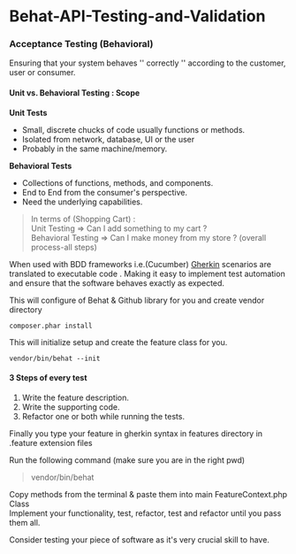 # Behat-API-Testing-and-Validation

### Acceptance Testing (Behavioral)

Ensuring that your system behaves '' correctly '' according to the customer, user or consumer.

#### Unit vs. Behavioral Testing : Scope

**Unit Tests**

- Small, discrete chucks of code usually functions or methods.
- Isolated from network, database, UI or the user
- Probably in the same machine/memory.

**Behavioral Tests**
- Collections of functions, methods, and components.
- End to End from the consumer's perspective.
- Need the underlying capabilities.

> In terms of (Shopping Cart) :  
>  Unit Testing            => Can I add something to my cart ?   
> Behavioral Testing => Can I make money from my store ? (overall process-all steps)

When used with BDD frameworks i.e.(Cucumber) [Gherkin](https://gist.github.com/AbdelrahmanElsheikh965/36e9d454ec853375a24074f3c00eb11f)  scenarios are translated to executable code . Making it easy to implement test automation and ensure that the software behaves exactly as expected.


This will configure of Behat & Github library for you and create vendor directory
```
composer.phar install
```

This will initialize setup and create the feature class for you.
```
vendor/bin/behat --init
```
#### 3 Steps of every test
1. Write the feature description.
2. Write the supporting code.
3. Refactor one or both while running the tests.

Finally you type your feature in gherkin syntax in features directory
in .feature extension files

Run the following command (make sure you are in the right pwd)
> vendor/bin/behat

Copy methods from the terminal & paste them into main FeatureContext.php Class  
Implement your functionality, test, refactor, test and refactor until you pass them all.

Consider testing your piece of software as it's very crucial skill to have.
